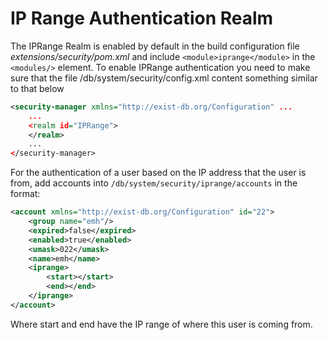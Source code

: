 # IP Range Authentication Realm

The IPRange Realm is enabled by default in the build configuration file *extensions/security/pom.xml* and include `<module>iprange</module>` in the `<modules/>` element.
To enable IPRange authentication you need to make sure that the file /db/system/security/config.xml content something similar to that below

```xml
<security-manager xmlns="http://exist-db.org/Configuration" ...
	...
    <realm id="IPRange">
    </realm>
	...
</security-manager>
```

For the authentication of a user based on the IP address that the user is from, add accounts into `/db/system/security/iprange/accounts` in the format:

```xml
<account xmlns="http://exist-db.org/Configuration" id="22">
    <group name="emh"/>
    <expired>false</expired>
    <enabled>true</enabled>
    <umask>022</umask>
    <name>emh</name>
    <iprange>
        <start></start>
        <end></end>
    </iprange>
</account>
```

Where start and end have the IP range of where this user is coming from.
